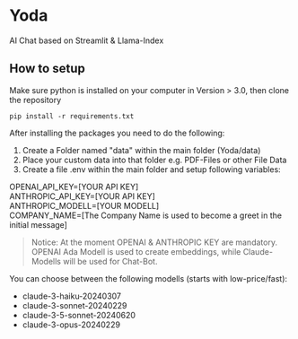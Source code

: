 # Yoda
AI Chat based on Streamlit &amp; Llama-Index

## How to setup
Make sure python is installed on your computer in Version > 3.0, then clone the repository

``pip install -r requirements.txt``

After installing the packages you need to do the following:
1. Create a Folder named "data" within the main folder (Yoda/data)
2. Place your custom data into that folder e.g. PDF-Files or other File Data
3. Create a file .env within the main folder and setup following variables:

OPENAI_API_KEY=[YOUR API KEY]<br>
ANTHROPIC_API_KEY=[YOUR API KEY]<br>
ANTHROPIC_MODELL=[YOUR MODELL]<br>
COMPANY_NAME=[The Company Name is used to become a greet in the initial message]<br>

>Notice: At the moment OPENAI & ANTHROPIC KEY are mandatory. OPENAI Ada Modell is used to create embeddings, while Claude-Modells will be used for Chat-Bot.

You can choose between the following modells (starts with low-price/fast):
- claude-3-haiku-20240307
- claude-3-sonnet-20240229
- claude-3-5-sonnet-20240620
- claude-3-opus-20240229